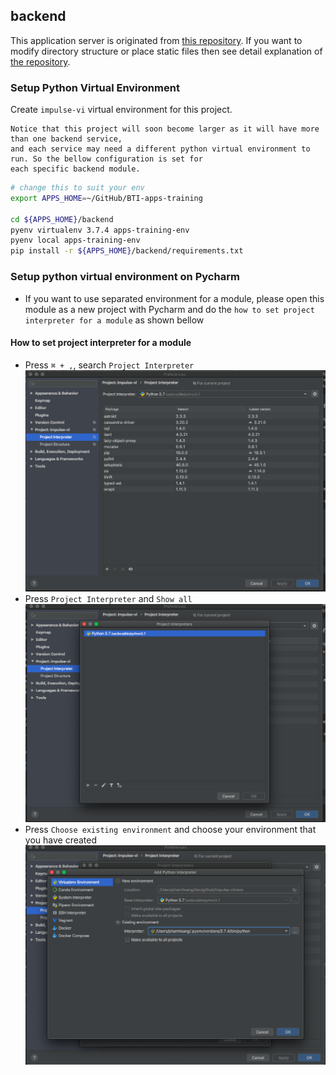 ## backend

This application server is originated from [this repository](https://github.com/tiangolo/uwsgi-nginx-flask-docker).
If you want to modify directory structure or place static files then see detail explanation of [the repository](https://github.com/tiangolo/uwsgi-nginx-flask-docker).


### Setup Python Virtual Environment

Create `impulse-vi` virtual environment for this project.

```text
Notice that this project will soon become larger as it will have more than one backend service,
and each service may need a different python virtual environment to run. So the bellow configuration is set for
each specific backend module.
```

```bash
# change this to suit your env
export APPS_HOME=~/GitHub/BTI-apps-training

cd ${APPS_HOME}/backend
pyenv virtualenv 3.7.4 apps-training-env
pyenv local apps-training-env
pip install -r ${APPS_HOME}/backend/requirements.txt

```

### Setup python virtual environment on Pycharm

- If you want to use separated environment for a module, please open this module as a new project
  with Pycharm and do the `how to set project interpreter for a module` as shown bellow

#### How to set project interpreter for a module

- Press `⌘ + ,`, search `Project Interpreter`
  ![img](images/interpreter.png)
- Press `Project Interpreter` and `Show all`
  ![img](images/interpreter1.png)
- Press `Choose existing environment` and choose your environment that you have created
  ![img](images/interpreter2.png)

